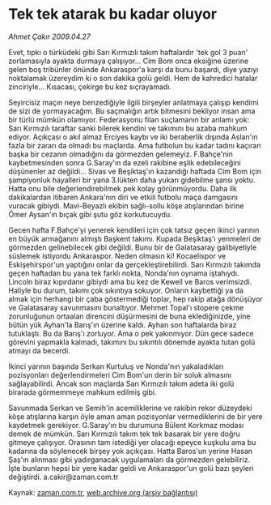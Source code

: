 # Tek tek atarak  bu kadar oluyor

*Ahmet Çakır 2009.04.27*

<tr><td class="metin" colspan="2" style="padding-top: 20px; padding-left: 5px; padding-right: 10px;">Evet, tıpkı o türküdeki gibi Sarı Kırmızılı takım haftalardır 'tek gol 3 puan' zorlamasıyla ayakta durmaya çalışıyor... Cim Bom onca eksiğine üzerine gelen boş tribünler önünde Ankaraspor'a karşı da bunu başardı, diye yazıyı noktalamak üzereydim ki o son dakika golü geldi. Hem de kahredici hatalar zinciriyle... Kısacası, çekirge bu kez sıçrayamadı.</td></tr><tr><td class="metin" colspan="2" style="padding-top: 20px; padding-left: 5px; padding-right: 10px;"><p> Seyircisiz maçın neye benzediğiyle ilgili birşeyler anlatmaya çalışıp kendimi de sizi de yormayacağım. Bu saçmalığın artık bitmesini bekliyor insan ama bir türlü mümkün olamıyor. Federasyonu filan suçlamanın bir anlamı yok: Sarı Kırmızılı taraftar sanki bilerek kendini ve takımını bu azaba mahkum ediyor. Açıkçası o akıl almaz Erciyes kaybı ve iki beraberlik dışında Aslan'ın fazla bir zararı da olmadı bu maçlarda. Ama futbolun bu kadar tadını kaçıran başka bir cezanın olmadığını da görmezden gelemeyiz. F.Bahçe'nin kaybetmesinden sonra G.Saray'ın da ezeli rakibine eşlik edebileceğini düşünenler az değildi... Sivas ve Beşiktaş'ın kazandığı haftada Cim Bom için şampiyonluk hayalleri bir yana 3.lükten daha yukarı gidebilme şansı yoktu. Hatta onu bile değerlendirebilmek pek kolay görünmüyordu. Daha ilk dakikalardan itibaren Ankara'nın diri ve etkili futbolu maça damgasını vuracak gibiydi. Mavi-Beyazlı ekibin sağlı-sollu köşe atışlarından birine Ömer Aysan'ın bıçak gibi şutu göz korkutucuydu.
<p> Gecen hafta F.Bahçe'yi yenerek kendileri için çok tatsız geçen ikinci yarının en büyük armağanını almıştı Başkent takımı. Kupada Beşiktaş'ı yenmeleri de görmezden gelinebilecek gibi değildi. Bunu bir de Galatasaray galibiyetiyle süslemek istiyordu Ankaraspor. Neden olmasın ki! Kocaelispor ve Eskişehirspor'un yaptığını onlar da gerçekleştirebilirdi. Sarı Kırmızılı takımda geçen haftadan bu yana tek farklı nokta, Nonda'nın oynama iştahıydı. Lincoln biraz kıpırdanır gibiydi ama bu kez de Kewell ve Baros verimsizdi. Haliyle bu durum, takımı çok sıkıntıya sokuyor. Onların kaybettiği ya da almak için herhangi bir çaba göstermediği toplar, hep rakip atağa dönüşüyor ve Galatasaray savunmasını bunaltıyor. Mehmet Topal'ı stopere çekme zorunluğunun ortaalan direncini düşürmesini de buna eklediğinizde, yine bütün yük Ayhan'la Barış'ın üzerine kaldı. Ayhan son haftalarda biraz tutuklaştı. Bu da Barış'ı zorluyor. Ama o pek yakınmıyor. Dün gece sadece görevini yapmakla kalmadı, takımını bu sıkıntılı dönemde ayakta tutan golü atmayı da becerdi.
<p> İkinci yarının başında Serkan Kurtuluş ve Nonda'nın yakaladıkları pozisyonları değerlendirmeleri Cim Bom'un derin bir soluk almasını sağlayabilirdi. Ancak son maçlarda Sarı Kırmızılı takım adeta iki golü birarada görmemmeye mahkum edilmiş gibi.
<p> Savunmada Serkan ve Semih'in acemiliklerine ve rakibin rekor düzeydeki köşe atışlarına karşın öyle aman aman pozisyonlar vermediklerini de bir yere kaydetmek gerekiyor. G.Saray'ın bu durumuna Bülent Korkmaz modası demek de mümkün. Sarı Kırmızılı takım tek tek basarak bir yere doğru gitmeye çalışıyor. Orasının tam istediği yer olacağı epeyce kuşkulu ama bu kadarına da söylenecek birşey yok açıkçası. Hatta Baros'un yerine Hasan Şaş'ın alınması gibi yadırganacak uygulamaları da görmezden gelebiliriz. İşte bunların hepsi bir yere kadar geldi ve Ankaraspor'un golü bazı şeyleri değiştirdi. a.cakir@zaman.com.tr<br/></p></p></p></p></td></tr>

Kaynak: [zaman.com.tr](http://zaman.com.tr/yazar.do?yazino=842055), [web.archive.org (arşiv bağlantısı)](http://web.archive.org/web/20090508014949/http://www.zaman.com.tr:80/yazar.do?yazino=842055)
